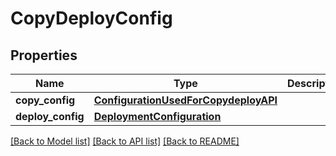 # CopyDeployConfig

## Properties
Name | Type | Description | Notes
------------ | ------------- | ------------- | -------------
**copy_config** | [**ConfigurationUsedForCopydeployAPI**](ConfigurationUsedForCopydeployAPI.md) |  | [optional] 
**deploy_config** | [**DeploymentConfiguration**](DeploymentConfiguration.md) |  | [optional] 

[[Back to Model list]](../README.md#documentation-for-models) [[Back to API list]](../README.md#documentation-for-api-endpoints) [[Back to README]](../README.md)


